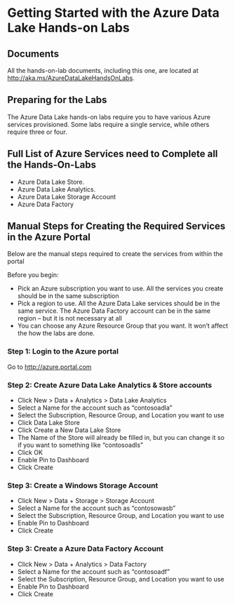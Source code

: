 # Getting Started with the Azure Data Lake Hands-on Labs

## Documents

All the hands-on-lab documents, including this one, are located at http://aka.ms/AzureDataLakeHandsOnLabs.


## Preparing for the Labs

The Azure Data Lake hands-on labs require you to have various Azure services provisioned. Some labs require a single service, while others require three or four.

## Full List of Azure Services need to Complete all the Hands-On-Labs

* Azure Data Lake Store.
* Azure Data Lake Analytics.
* Azure Data Lake Storage Account
* Azure Data Factory

## Manual Steps for Creating the Required Services in the Azure Portal
Below are the manual steps required to create the services from within the portal

Before you begin:

* Pick an Azure subscription you want to use. All the services you create should be in the same subscription
* Pick a region to use. All the Azure Data Lake services should be in the same service. The Azure Data Factory account can be in the same region – but it is not necessary at all
* You can choose any Azure Resource Group that you want. It won’t affect the how the labs are done.

### Step 1: Login to the Azure portal 

Go to http://azure.portal.com 

### Step 2: Create Azure Data Lake Analytics & Store accounts
* Click New > Data + Analytics > Data Lake Analytics
* Select a Name for the account such as “contosoadla”
* Select the Subscription, Resource Group, and Location you want to use
* Click Data Lake Store
* Click Create a New Data Lake Store 
* The Name of the Store will already be filled in, but you can change it so if you want to something like “contosoadls”
* Click OK
* Enable Pin to Dashboard
* Click Create

### Step 3: Create a Windows Storage Account
* Click New > Data + Storage > Storage Account
* Select a Name for the account such as “contosowasb”
* Select the Subscription, Resource Group, and Location you want to use
* Enable Pin to Dashboard
* Click Create

### Step 3: Create a Azure Data Factory Account

* Click New > Data + Analytics > Data Factory
* Select a Name for the account such as “contosoadf”
* Select the Subscription, Resource Group, and Location you want to use
* Enable Pin to Dashboard
* Click Create


